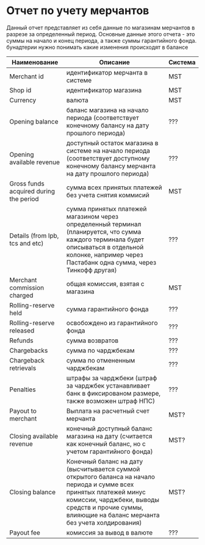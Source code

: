 # Отчет по учету мерчантов

 Данный отчет представляет из себя данные по магазинам мерчантов в разрезе за определенный период. Основные данные этого отчета - это суммы на начало и конец периода, а также суммы гарантийного фонда.
 бунадтерии нужно понимать какие изменения происходят в балансе
 

Наименование  | Описание | Система |
--- | --- | --- |
Merchant id | идентификатор мерчанта в системе | MST |
Shop id | идентификатор магазина | MST |
Currency | валюта | MST |
Opening balance | баланс магазина на начало периода (соответствует конечному балансу на дату прошлого периода) | ??? |
Opening available revenue | доступный остаток магазина в системе на начало периода (соответствует доступному конечному балансу мерчанта на дату прошлого периода) | ??? |
Gross funds acquired during the period | сумма всех принятых платежей без учета снятия коммисий | MST |
Details (from lpb, tcs and etc) | сумма принятых платежей магазином через определенный терминал (планируется, что сумма каждого терминала будет описываться в отдельной колонке, например через Пастабанк одна сумма, через Тинкофф другая) | ??? |
Merchant commission charged | общая комиссия, взятая с магазина | MST |
Rolling-reserve held | сумма гарантийного фонда | ??? |
Rolling-reserve released | освобождено из гарантийного фонда | ??? |
Refunds | сумма возвратов | ??? |
Chargebacks | сумма по чарджбекам | ??? |
Chargeback retrievals | сумма по отмененным чарджбекам | ??? |
Penalties | штрафы за чарджбеки (штраф за чарджбек устанавливает банк в фиксированом размере, также возможен штраф НПС) | ??? |
Payout to merchant | Выплата на расчетный счет мерчанта | MST? |
Closing available revenue | конечный доступный баланс магазина на дату (cчитается как конечный баланс, но с учетом гарантийного фонда) | MST? |
Closing balance | Конечный баланс на дату (высчитывается суммой открытого баланса на начало периода и сумме всех принятых платежей минус комиссии, чарджбеки, выводы средств и прочие суммы, влияющие на баланс мерчанта без учета холдирования) | MST? |
Payout fee | комиссия за вывод в валюте | ??? |
